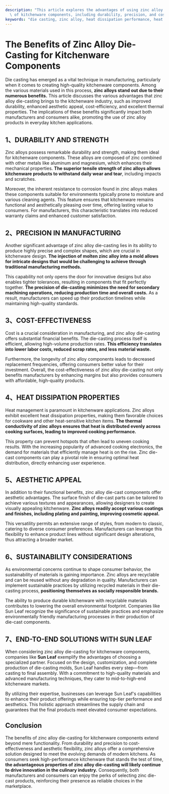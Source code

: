 ```yaml
---
description: "This article explores the advantages of using zinc alloy die-casting in the manufacturing\
  \ of kitchenware components, including durability, precision, and cost-effectiveness."
keywords: "die casting, zinc alloy, heat dissipation performance, heat sink"
---
```

# The Benefits of Zinc Alloy Die-Casting for Kitchenware Components

Die casting has emerged as a vital technique in manufacturing, particularly when it comes to creating high-quality kitchenware components. Among the various materials used in this process, **zinc alloys stand out due to their numerous benefits.** This article discusses the various advantages that zinc alloy die-casting brings to the kitchenware industry, such as improved durability, enhanced aesthetic appeal, cost-efficiency, and excellent thermal properties. The implications of these benefits significantly impact both manufacturers and consumers alike, promoting the use of zinc alloy products in everyday kitchen applications.

## 1、DURABILITY AND STRENGTH

Zinc alloys possess remarkable durability and strength, making them ideal for kitchenware components. These alloys are composed of zinc combined with other metals like aluminum and magnesium, which enhances their mechanical properties. **The superior tensile strength of zinc alloys allows kitchenware products to withstand daily wear and tear**, including impacts and scratches. 

Moreover, the inherent resistance to corrosion found in zinc alloys makes these components suitable for environments typically prone to moisture and various cleaning agents. This feature ensures that kitchenware remains functional and aesthetically pleasing over time, offering lasting value to consumers. For manufacturers, this characteristic translates into reduced warranty claims and enhanced customer satisfaction.

## 2、PRECISION IN MANUFACTURING

Another significant advantage of zinc alloy die-casting lies in its ability to produce highly precise and complex shapes, which are crucial in kitchenware design. **The injection of molten zinc alloy into a mold allows for intricate designs that would be challenging to achieve through traditional manufacturing methods.** 

This capability not only opens the door for innovative designs but also enables tighter tolerances, resulting in components that fit perfectly together. **The precision of die-casting minimizes the need for secondary machining operations, reducing production time and overall costs.** As a result, manufacturers can speed up their production timelines while maintaining high-quality standards.

## 3、COST-EFFECTIVENESS

Cost is a crucial consideration in manufacturing, and zinc alloy die-casting offers substantial financial benefits. The die-casting process itself is efficient, allowing high-volume production rates. **This efficiency translates into lower labor costs, reduced scrap rates, and less material waste.** 

Furthermore, the longevity of zinc alloy components leads to decreased replacement frequencies, offering consumers better value for their investment. Overall, the cost-effectiveness of zinc alloy die-casting not only benefits manufacturers by enhancing margins but also provides consumers with affordable, high-quality products.

## 4、HEAT DISSIPATION PROPERTIES

Heat management is paramount in kitchenware applications. Zinc alloys exhibit excellent heat dissipation properties, making them favorable choices for cookware and other heat-sensitive kitchen items. **The thermal conductivity of zinc alloys ensures that heat is distributed evenly across cooking surfaces, leading to improved cooking performance.**

This property can prevent hotspots that often lead to uneven cooking results. With the increasing popularity of advanced cooking electronics, the demand for materials that efficiently manage heat is on the rise. Zinc die-cast components can play a pivotal role in ensuring optimal heat distribution, directly enhancing user experience.

## 5、AESTHETIC APPEAL

In addition to their functional benefits, zinc alloy die-cast components offer aesthetic advantages. The surface finish of die-cast parts can be tailored to achieve various textures and appearances, allowing designers to create visually appealing kitchenware. **Zinc alloys readily accept various coatings and finishes, including plating and painting, improving cosmetic appeal.**

This versatility permits an extensive range of styles, from modern to classic, catering to diverse consumer preferences. Manufacturers can leverage this flexibility to enhance product lines without significant design alterations, thus attracting a broader market.

## 6、SUSTAINABILITY CONSIDERATIONS

As environmental concerns continue to shape consumer behavior, the sustainability of materials is gaining importance. Zinc alloys are recyclable and can be reused without any degradation in quality. Manufacturers can implement sustainable practices by utilizing recycled materials in their die-casting process, **positioning themselves as socially responsible brands.**

The ability to produce durable kitchenware with recyclable materials contributes to lowering the overall environmental footprint. Companies like Sun Leaf recognize the significance of sustainable practices and emphasize environmentally friendly manufacturing processes in their production of die-cast components.

## 7、END-TO-END SOLUTIONS WITH SUN LEAF

When considering zinc alloy die-casting for kitchenware components, companies like **Sun Leaf** exemplify the advantages of choosing a specialized partner. Focused on the design, customization, and complete production of die-casting molds, Sun Leaf handles every step—from casting to final assembly. With a commitment to high-quality materials and advanced manufacturing techniques, they cater to mid-to-high-end kitchenware markets. 

By utilizing their expertise, businesses can leverage Sun Leaf's capabilities to enhance their product offerings while ensuring top-tier performance and aesthetics. This holistic approach streamlines the supply chain and guarantees that the final products meet elevated consumer expectations.

## Conclusion

The benefits of zinc alloy die-casting for kitchenware components extend beyond mere functionality. From durability and precision to cost-effectiveness and aesthetic flexibility, zinc alloys offer a comprehensive solution designed to meet the evolving demands of modern kitchens. As consumers seek high-performance kitchenware that stands the test of time, **the advantageous properties of zinc alloy die-casting will likely continue to drive innovation in the culinary industry.** Consequently, both manufacturers and consumers can enjoy the perks of selecting zinc die-cast products, reinforcing their presence as reliable choices in the marketplace.
